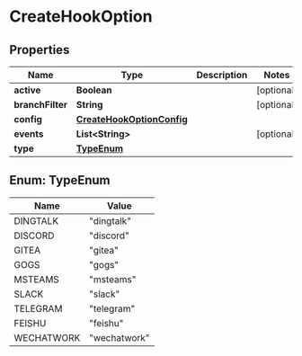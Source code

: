 
# CreateHookOption

## Properties
Name | Type | Description | Notes
------------ | ------------- | ------------- | -------------
**active** | **Boolean** |  |  [optional]
**branchFilter** | **String** |  |  [optional]
**config** | [**CreateHookOptionConfig**](CreateHookOptionConfig.md) |  | 
**events** | **List&lt;String&gt;** |  |  [optional]
**type** | [**TypeEnum**](#TypeEnum) |  | 


<a name="TypeEnum"></a>
## Enum: TypeEnum
Name | Value
---- | -----
DINGTALK | &quot;dingtalk&quot;
DISCORD | &quot;discord&quot;
GITEA | &quot;gitea&quot;
GOGS | &quot;gogs&quot;
MSTEAMS | &quot;msteams&quot;
SLACK | &quot;slack&quot;
TELEGRAM | &quot;telegram&quot;
FEISHU | &quot;feishu&quot;
WECHATWORK | &quot;wechatwork&quot;



